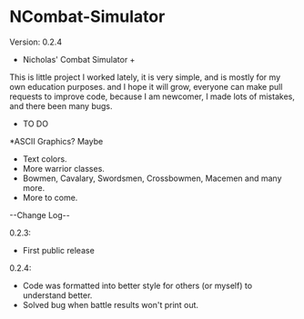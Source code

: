 NCombat-Simulator
=================
Version: 0.2.4

+ Nicholas' Combat Simulator +

This is little project I worked lately, it is very simple, and is mostly for my own education purposes. 
and I hope it will grow, everyone can make pull requests to improve code, because I am newcomer, I made lots of mistakes, and there been many bugs.

   - TO DO 
   
  *ASCII Graphics? Maybe
* Text colors.
 * More warrior classes.
* Bowmen, Cavalary, Swordsmen, Crossbowmen, Macemen and many more.
* More to come.


--Change Log--

0.2.3:
- First public release

0.2.4:
* Code was formatted into better style for others (or myself) to understand better.
* Solved bug when battle results won't print out.
